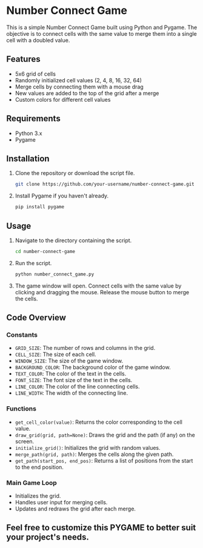 # Number Connect Game

This is a simple Number Connect Game built using Python and Pygame. The objective is to connect cells with the same value to merge them into a single cell with a doubled value.

## Features

- 5x6 grid of cells
- Randomly initialized cell values (2, 4, 8, 16, 32, 64)
- Merge cells by connecting them with a mouse drag
- New values are added to the top of the grid after a merge
- Custom colors for different cell values

## Requirements

- Python 3.x
- Pygame

## Installation

1. Clone the repository or download the script file.

    ```bash
    git clone https://github.com/your-username/number-connect-game.git
    ```

2. Install Pygame if you haven't already.

    ```bash
    pip install pygame
    ```

## Usage

1. Navigate to the directory containing the script.

    ```bash
    cd number-connect-game
    ```

2. Run the script.

    ```bash
    python number_connect_game.py
    ```

3. The game window will open. Connect cells with the same value by clicking and dragging the mouse. Release the mouse button to merge the cells.

## Code Overview

### Constants

- `GRID_SIZE`: The number of rows and columns in the grid.
- `CELL_SIZE`: The size of each cell.
- `WINDOW_SIZE`: The size of the game window.
- `BACKGROUND_COLOR`: The background color of the game window.
- `TEXT_COLOR`: The color of the text in the cells.
- `FONT_SIZE`: The font size of the text in the cells.
- `LINE_COLOR`: The color of the line connecting cells.
- `LINE_WIDTH`: The width of the connecting line.

### Functions

- `get_cell_color(value)`: Returns the color corresponding to the cell value.
- `draw_grid(grid, path=None)`: Draws the grid and the path (if any) on the screen.
- `initialize_grid()`: Initializes the grid with random values.
- `merge_path(grid, path)`: Merges the cells along the given path.
- `get_path(start_pos, end_pos)`: Returns a list of positions from the start to the end position.

### Main Game Loop

- Initializes the grid.
- Handles user input for merging cells.
- Updates and redraws the grid after each merge.


## Feel free to customize this PYGAME to better suit your project's needs.
